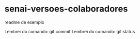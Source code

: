 # senai-versoes-colaboradores

readme de exemplo

Lembrei do comando: git commit
Lembrei do comando: git status
